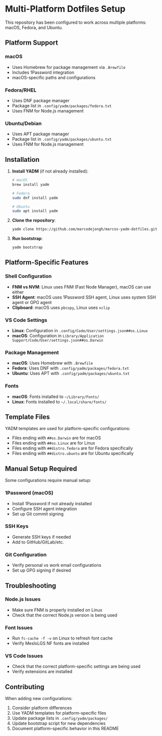 # Multi-Platform Dotfiles Setup

This repository has been configured to work across multiple platforms: macOS, Fedora, and Ubuntu.

## Platform Support

### macOS
- Uses Homebrew for package management via `.Brewfile`
- Includes 1Password integration
- macOS-specific paths and configurations

### Fedora/RHEL
- Uses DNF package manager
- Package list in `.config/yadm/packages/fedora.txt`
- Uses FNM for Node.js management

### Ubuntu/Debian
- Uses APT package manager
- Package list in `.config/yadm/packages/ubuntu.txt`
- Uses FNM for Node.js management

## Installation

1. **Install YADM** (if not already installed):
   ```bash
   # macOS
   brew install yadm
   
   # Fedora
   sudo dnf install yadm
   
   # Ubuntu
   sudo apt install yadm
   ```

2. **Clone the repository**:
   ```bash
   yadm clone https://github.com/marcodejongh/marcos-yadm-dotfiles.git
   ```

3. **Run bootstrap**:
   ```bash
   yadm bootstrap
   ```

## Platform-Specific Features

### Shell Configuration
- **FNM vs NVM**: Linux uses FNM (Fast Node Manager), macOS can use either
- **SSH Agent**: macOS uses 1Password SSH agent, Linux uses system SSH agent or GPG agent
- **Clipboard**: macOS uses `pbcopy`, Linux uses `xclip`

### VS Code Settings
- **Linux**: Configuration in `.config/Code/User/settings.json##os.Linux`
- **macOS**: Configuration in `Library/Application Support/Code/User/settings.json##os.Darwin`

### Package Management
- **macOS**: Uses Homebrew with `.Brewfile`
- **Fedora**: Uses DNF with `.config/yadm/packages/fedora.txt`
- **Ubuntu**: Uses APT with `.config/yadm/packages/ubuntu.txt`

### Fonts
- **macOS**: Fonts installed to `~/Library/Fonts/`
- **Linux**: Fonts installed to `~/.local/share/fonts/`

## Template Files

YADM templates are used for platform-specific configurations:
- Files ending with `##os.Darwin` are for macOS
- Files ending with `##os.Linux` are for Linux
- Files ending with `##distro.fedora` are for Fedora specifically
- Files ending with `##distro.ubuntu` are for Ubuntu specifically

## Manual Setup Required

Some configurations require manual setup:

### 1Password (macOS)
- Install 1Password if not already installed
- Configure SSH agent integration
- Set up Git commit signing

### SSH Keys
- Generate SSH keys if needed
- Add to GitHub/GitLab/etc.

### Git Configuration
- Verify personal vs work email configurations
- Set up GPG signing if desired

## Troubleshooting

### Node.js Issues
- Make sure FNM is properly installed on Linux
- Check that the correct Node.js version is being used

### Font Issues
- Run `fc-cache -f -v` on Linux to refresh font cache
- Verify MesloLGS NF fonts are installed

### VS Code Issues
- Check that the correct platform-specific settings are being used
- Verify extensions are installed

## Contributing

When adding new configurations:
1. Consider platform differences
2. Use YADM templates for platform-specific files
3. Update package lists in `.config/yadm/packages/`
4. Update bootstrap script for new dependencies
5. Document platform-specific behavior in this README